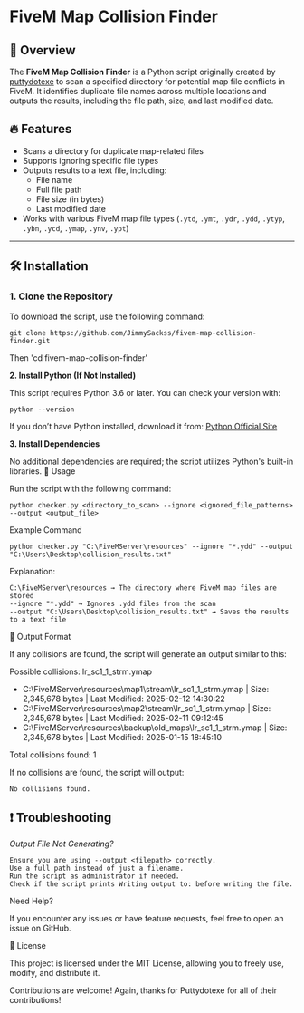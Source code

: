 # FiveM Map Collision Finder

## 📌 Overview
The **FiveM Map Collision Finder** is a Python script originally created by [puttydotexe](https://github.com/puttydotexe) to scan a specified directory for potential map file conflicts in FiveM. It identifies duplicate file names across multiple locations and outputs the results, including the file path, size, and last modified date.

## 🔥 Features
- Scans a directory for duplicate map-related files
- Supports ignoring specific file types
- Outputs results to a text file, including:
  - File name
  - Full file path
  - File size (in bytes)
  - Last modified date
- Works with various FiveM map file types (`.ytd`, `.ymt`, `.ydr`, `.ydd`, `.ytyp`, `.ybn`, `.ycd`, `.ymap`, `.ynv`, `.ypt`)

---

## 🛠 Installation
### **1. Clone the Repository**
To download the script, use the following command:
```
git clone https://github.com/JimmySackss/fivem-map-collision-finder.git
```
Then 'cd fivem-map-collision-finder'


**2. Install Python (If Not Installed)**

This script requires Python 3.6 or later. You can check your version with:

```
python --version
```

If you don’t have Python installed, download it from: [Python Official Site](https://www.python.org/downloads/)

**3. Install Dependencies**

No additional dependencies are required; the script utilizes Python's built-in libraries.
🚀 Usage

Run the script with the following command:
```
python checker.py <directory_to_scan> --ignore <ignored_file_patterns> --output <output_file>
```

Example Command
```
python checker.py "C:\FiveMServer\resources" --ignore "*.ydd" --output "C:\Users\Desktop\collision_results.txt"
```

Explanation:

    C:\FiveMServer\resources → The directory where FiveM map files are stored
    --ignore "*.ydd" → Ignores .ydd files from the scan
    --output "C:\Users\Desktop\collision_results.txt" → Saves the results to a text file

📄 Output Format

If any collisions are found, the script will generate an output similar to this:

Possible collisions: lr_sc1_1_strm.ymap
 - C:\FiveMServer\resources\map1\stream\lr_sc1_1_strm.ymap | Size: 2,345,678 bytes | Last Modified: 2025-02-12 14:30:22
 - C:\FiveMServer\resources\map2\stream\lr_sc1_1_strm.ymap | Size: 2,345,678 bytes | Last Modified: 2025-02-11 09:12:45
 - C:\FiveMServer\resources\backup\old_maps\lr_sc1_1_strm.ymap | Size: 2,345,678 bytes | Last Modified: 2025-01-15 18:45:10

Total collisions found: 1

If no collisions are found, the script will output:

`No collisions found.`

## **❗ Troubleshooting**
*Output File Not Generating?*

    Ensure you are using --output <filepath> correctly.
    Use a full path instead of just a filename.
    Run the script as administrator if needed.
    Check if the script prints Writing output to: before writing the file.

Need Help?

If you encounter any issues or have feature requests, feel free to open an issue on GitHub.

📜 License

This project is licensed under the MIT License, allowing you to freely use, modify, and distribute it.

Contributions are welcome! Again, thanks for Puttydotexe for all of their contributions! 
